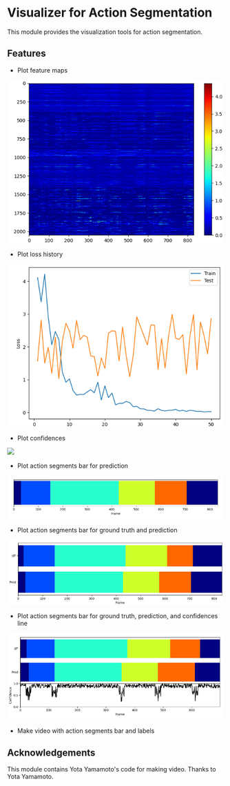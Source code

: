 # Visualizer for Action Segmentation

This module provides the visualization tools for action segmentation.

## Features

- Plot feature maps

![](docs/feature.png)

- Plot loss history

![](docs/loss.png)

- Plot confidences

![](docs/confidence.png)

- Plot action segments bar for prediction

![](docs/action_segmentation.png)

- Plot action segments bar for ground truth and prediction

![](docs/action_segmentation_with_gt.png)

- Plot action segments bar for ground truth, prediction, and confidences line

![](docs/action_segmentation_with_confidence.png)

- Make video with action segments bar and labels

## Acknowledgements

This module contains Yota Yamamoto's code for making video. Thanks to Yota Yamamoto.
